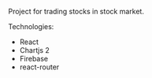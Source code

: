 Project for trading stocks in stock market.

Technologies: 
- React
- Chartjs 2
- Firebase
- react-router